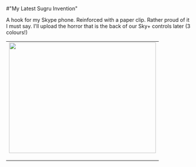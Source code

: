 #"My Latest Sugru Invention"


 <p>A hook for my Skype phone. Reinforced with a paper clip. Rather proud of it I must say. I'll&nbsp;upload&nbsp;the horror that is the back of our Sky+ controls later (3 colours!)</p>
<table style="">

<tr>
<td><a href="http://picasaweb.google.com/lh/photo/tes4_t1-UZyCwoIbXEpPGHMgTwIQBlqog4ZLkZOLF1s?feat=embedwebsite"><img src="http://lh6.ggpht.com/_j7d6zc8AmSo/TN6E8dOS_nI/AAAAAAAAAGo/1ag24xeRetQ/s400/IMG_20101113_113342.jpg" height="301" alt="" width="400" /></a></td>
</tr>
<tr>
<td style="font-family: arial,sans-serif; font-size: 11px; text-align: right;">&nbsp;</td>
</tr>

</table>
 